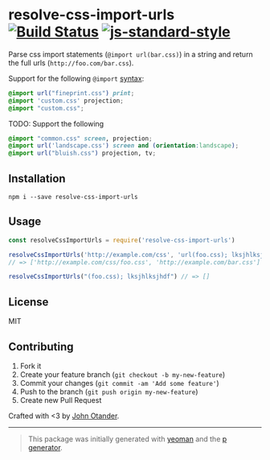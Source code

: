 # resolve-css-import-urls [![Build Status](https://travis-ci.org/cssstats/resolve-css-import-urls.svg?branch=master)](https://travis-ci.org/cssstats/resolve-css-import-urls) [![js-standard-style](https://img.shields.io/badge/code%20style-standard-brightgreen.svg?style=flat)](https://github.com/feross/standard)

Parse css import statements (`@import url(bar.css)`) in a string and return the full urls (`http://foo.com/bar.css`).

Support for the following `@import` [syntax](https://developer.mozilla.org/en-US/docs/Web/CSS/@import):

```css
@import url("fineprint.css") print;
@import 'custom.css' projection;
@import "custom.css";
```

TODO: Support the following

```css
@import "common.css" screen, projection;
@import url('landscape.css') screen and (orientation:landscape);
@import url("bluish.css") projection, tv;
```

## Installation

```
npm i --save resolve-css-import-urls
```

## Usage

```javascript
const resolveCssImportUrls = require('resolve-css-import-urls')

resolveCssImportUrls('http://example.com/css', 'url(foo.css); lksjhlksjhdf url(../bar.css);')
// => ['http://example.com/css/foo.css', 'http://example.com/bar.css']

resolveCssImportUrls("(foo.css); lksjhlksjhdf") // => []
```

## License

MIT

## Contributing

1. Fork it
2. Create your feature branch (`git checkout -b my-new-feature`)
3. Commit your changes (`git commit -am 'Add some feature'`)
4. Push to the branch (`git push origin my-new-feature`)
5. Create new Pull Request

Crafted with <3 by [John Otander](http://johnotander.com).

***

> This package was initially generated with [yeoman](http://yeoman.io) and the [p generator](https://github.com/johnotander/generator-p.git).
